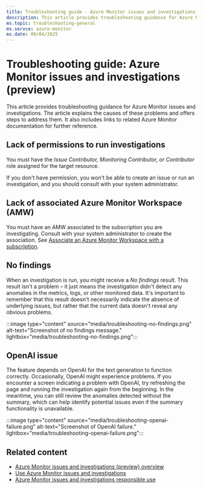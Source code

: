 ```yaml
---
title: Troubleshooting guide - Azure Monitor issues and investigations (preview)
description: This article provides troubleshooting guidance for Azure Monitor issues and investigations. The article explains the causes of these problems and offers steps to address them. It also includes links to related Azure Monitor documentation for further reference.
ms.topic: troubleshooting-general
ms.servce: azure-monitor
ms.date: 09/04/2025
---
```


# Troubleshooting guide: Azure Monitor issues and investigations (preview)

This article provides troubleshooting guidance for Azure Monitor issues and investigations. The article explains the causes of these problems and offers steps to address them. It also includes links to related Azure Monitor documentation for further reference.

## Lack of permissions to run investigations

You must have the *Issue Contributor, Monitoring Contributor, or Contributor* role assigned for the target resource.

If you don't have permission, you won't be able to create an issue or run an investigation, and you should consult with your system administrator.

## Lack of associated Azure Monitor Workspace (AMW)
You must have an AMW associated to the subscription you are investigating. Consult with your system administrator to create the association. See [Associate an Azure Monitor Workspace with a subscription](aiops-issue-and-investigation-how-to.md#associate-an-amw-in-the-azure-portal).

## No findings

When an investigation is run, you might receive a *No findings* result. This result isn't a problem – it just means the investigation didn't detect any anomalies in the metrics, logs, or other monitored data. It's important to remember that this result doesn't necessarily indicate the absence of underlying issues, but rather that the current data doesn't reveal any obvious problems.

:::image type="content" source="media/troubleshooting-no-findings.png" alt-text="Screenshot of no findings message." lightbox="media/troubleshooting-no-findings.png":::

## OpenAI issue

The feature depends on OpenAI for the text generation to function correctly. Occasionally, OpenAI might experience problems. If you encounter a screen indicating a problem with OpenAI, try refreshing the page and running the investigation again from the beginning. In the meantime, you can still review the anomalies detected without the summary, which can help identify potential issues even if the summary functionality is unavailable.

:::image type="content" source="media/troubleshooting-openai-failure.png" alt-text="Screenshot of OpenAI failure." lightbox="media/troubleshooting-openai-failure.png":::

## Related content

- [Azure Monitor issues and investigations (preview) overview](aiops-issue-and-investigation-overview.md)
- [Use Azure Monitor issues and investigations](aiops-issue-and-investigation-how-to.md)
- [Azure Monitor issues and investigations responsible use](aiops-issue-and-investigation-responsible-use.md)
